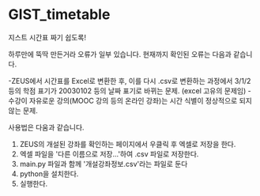 # GIST_timetable
지스트 시간표 짜기 쉽도록!

하루만에 뚝딱 만든거라 오류가 일부 있습니다. 현재까지 확인된 오류는 다음과 같습니다.

-ZEUS에서 시간표를 Excel로 변환한 후, 이를 다시 .csv로 변환하는 과정에서 3/1/2 등의 학점 표기가 20030102 등의 날짜 표기로 바뀌는 문제.
(excel 고유의 문제임)
-수강이 자유로운 강의(MOOC 강의 등의 온라인 강좌)는 시간 식별이 정상적으로 되지 않는 문제.

사용법은 다움과 같습니다.

1. ZEUS의 개설된 강좌를 확인하는 페이지에서 우클릭 후 엑셀로 저장을 한다.
2. 엑셀 파일을 '다른 이름으로 저장...'하여 .csv 파일로 저장한다.
3. main.py 파일과 함께 '개설강좌정보.csv'라는 파일로 둔다
4. python을 설치한다.
5. 실행한다.
